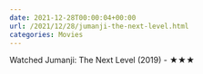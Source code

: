```yaml
---
date: 2021-12-28T00:00:04+00:00
url: /2021/12/28/jumanji-the-next-level.html
categories: Movies
---
```

Watched Jumanji: The Next Level (2019) - ★★★




